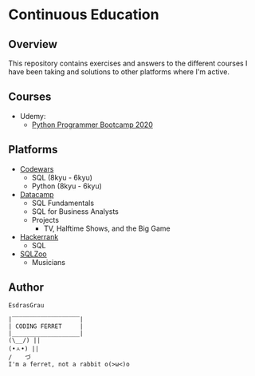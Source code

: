 # Continuous Education

## Overview

This repository contains exercises and answers to the different courses I have been taking and solutions to other platforms where I'm active.



## Courses

- Udemy:
  - [Python Programmer Bootcamp 2020](https://www.udemy.com/course/the-complete-python-programmer-bootcamp/)



## Platforms

- [Codewars](https://www.codewars.com/users/EsdrasGrau)
  - SQL (8kyu - 6kyu)
  - Python (8kyu - 6kyu)
- [Datacamp](https://www.datacamp.com/)
  - SQL Fundamentals
  - SQL for Business Analysts
  - Projects
    - TV, Halftime Shows, and the Big Game
- [Hackerrank](https://www.hackerrank.com/)
  - SQL
- [SQLZoo](https://sqlzoo.net/)
  - Musicians

## Author

`EsdrasGrau`

```
|‾‾‾‾‾‾‾‾‾‾‾‾‾‾‾‾‾‾‾|
| CODING FERRET     |
|___________________|
(\__/) ||
(•ㅅ•) ||
/ 　 づ
I'm a ferret, not a rabbit o(>ω<)o
```
